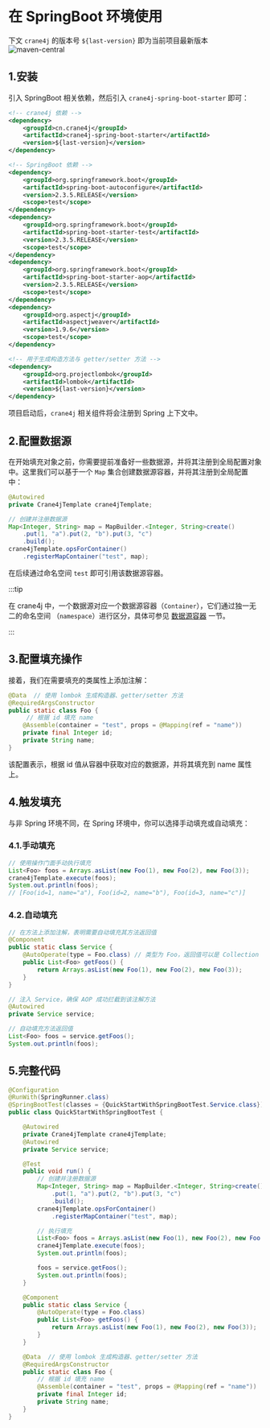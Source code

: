# 在 SpringBoot 环境使用

下文 `crane4j` 的版本号 `${last-version}` 即为当前项目最新版本 ![maven-central](https://img.shields.io/github/v/release/Createsequence/crane4j?include_prereleases)

## 1.安装

引入 SpringBoot 相关依赖，然后引入 `crane4j-spring-boot-starter` 即可：

~~~xml
<!-- crane4j 依赖 -->
<dependency>
    <groupId>cn.crane4j</groupId>
    <artifactId>crane4j-spring-boot-starter</artifactId>
    <version>${last-version}</version>
</dependency>

<!-- SpringBoot 依赖 -->
<dependency>
    <groupId>org.springframework.boot</groupId>
    <artifactId>spring-boot-autoconfigure</artifactId>
    <version>2.3.5.RELEASE</version>
    <scope>test</scope>
</dependency>
<dependency>
    <groupId>org.springframework.boot</groupId>
    <artifactId>spring-boot-starter-test</artifactId>
    <version>2.3.5.RELEASE</version>
    <scope>test</scope>
</dependency>
<dependency>
    <groupId>org.springframework.boot</groupId>
    <artifactId>spring-boot-starter-aop</artifactId>
    <version>2.3.5.RELEASE</version>
    <scope>test</scope>
</dependency>
<dependency>
    <groupId>org.aspectj</groupId>
    <artifactId>aspectjweaver</artifactId>
    <version>1.9.6</version>
    <scope>test</scope>
</dependency>

<!-- 用于生成构造方法与 getter/setter 方法 -->
<dependency>
    <groupId>org.projectlombok</groupId>
    <artifactId>lombok</artifactId>
    <version>${last-version}</version>
</dependency>
~~~

项目启动后，`crane4j` 相关组件将会注册到 Spring 上下文中。

## 2.配置数据源

在开始填充对象之前，你需要提前准备好一些数据源，并将其注册到全局配置对象中。这里我们可以基于一个 `Map` 集合创建数据源容器，并将其注册到全局配置中：

~~~java
@Autowired
private Crane4jTemplate crane4jTemplate;

// 创建并注册数据源
Map<Integer, String> map = MapBuilder.<Integer, String>create()
    .put(1, "a").put(2, "b").put(3, "c")
    .build();
crane4jTemplate.opsForContainer()
    .registerMapContainer("test", map);
~~~

在后续通过命名空间 `test` 即可引用该数据源容器。

:::tip

在 crane4j 中，一个数据源对应一个数据源容器（`Container`），它们通过独一无二的命名空间 （`namespace`）进行区分，具体可参见 [数据源容器](./../../basic/container/container_abstract) 一节。

:::

## 3.配置填充操作

接着，我们在需要填充的类属性上添加注解：

~~~java
@Data  // 使用 lombok 生成构造器、getter/setter 方法
@RequiredArgsConstructor
public static class Foo {
     // 根据 id 填充 name
    @Assemble(container = "test", props = @Mapping(ref = "name"))
    private final Integer id;
    private String name;
}
~~~

该配置表示，根据 id 值从容器中获取对应的数据源，并将其填充到 name 属性上。

## 4.触发填充

与非 Spring 环境不同，在 Spring 环境中，你可以选择手动填充或自动填充：

### 4.1.手动填充

~~~java
// 使用操作门面手动执行填充
List<Foo> foos = Arrays.asList(new Foo(1), new Foo(2), new Foo(3));
crane4jTemplate.execute(foos);
System.out.println(foos);
// [Foo(id=1, name="a"), Foo(id=2, name="b"), Foo(id=3, name="c")]
~~~

### 4.2.自动填充

~~~java
// 在方法上添加注解，表明需要自动填充其方法返回值
@Component
public static class Service {
    @AutoOperate(type = Foo.class) // 类型为 Foo，返回值可以是 Collection 集合、数值或单个对象
    public List<Foo> getFoos() {
        return Arrays.asList(new Foo(1), new Foo(2), new Foo(3));
    }
}

// 注入 Service，确保 AOP 成功拦截到该注解方法
@Autowired
private Service service;

// 自动填充方法返回值
List<Foo> foos = service.getFoos();
System.out.println(foos);
~~~

## 5.完整代码

~~~java
@Configuration
@RunWith(SpringRunner.class)
@SpringBootTest(classes = {QuickStartWithSpringBootTest.Service.class})
public class QuickStartWithSpringBootTest {

    @Autowired
    private Crane4jTemplate crane4jTemplate;
    @Autowired
    private Service service;

    @Test
    public void run() {
        // 创建并注册数据源
        Map<Integer, String> map = MapBuilder.<Integer, String>create()
            .put(1, "a").put(2, "b").put(3, "c")
            .build();
        crane4jTemplate.opsForContainer()
            .registerMapContainer("test", map);

        // 执行填充
        List<Foo> foos = Arrays.asList(new Foo(1), new Foo(2), new Foo(3));
        crane4jTemplate.execute(foos);
        System.out.println(foos);

        foos = service.getFoos();
        System.out.println(foos);
    }

    @Component
    public static class Service {
        @AutoOperate(type = Foo.class)
        public List<Foo> getFoos() {
            return Arrays.asList(new Foo(1), new Foo(2), new Foo(3));
        }
    }

    @Data  // 使用 lombok 生成构造器、getter/setter 方法
    @RequiredArgsConstructor
    public static class Foo {
        // 根据 id 填充 name
        @Assemble(container = "test", props = @Mapping(ref = "name"))
        private final Integer id;
        private String name;
    }
}
~~~

